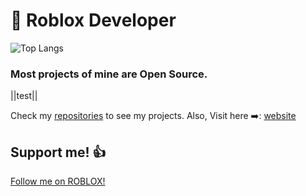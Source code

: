 # 📝 Roblox Developer
![Top Langs](https://github-readme-stats.vercel.app/api/top-langs/?username=ivadsiuls&layout=compact&theme=ambient_gradient)

### Most projects of mine are Open Source.

||test||

Check my [repositories](https://github.com/ivadsiuls?tab=repositories) to see my projects.
Also, Visit here ➡️: [website](https://ivadsiuls.github.io)

## Support me! 👍

[Follow me on ROBLOX!](https://www.roblox.com/users/5048508312/profile)

